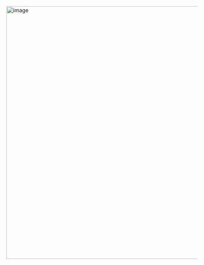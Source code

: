 
<img width="1082" height="667" alt="image" src="https://github.com/user-attachments/assets/d188c787-4afa-492f-b577-7dbe638710ff" />
